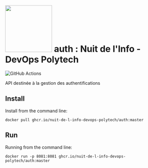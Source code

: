 # <img src="https://user-images.githubusercontent.com/43273304/144527090-1002665e-f6b5-40dc-9ddc-1e99f6eff69d.jpeg" data-canonical-src="https://gyazo.com/eb5c5741b6a9a16c692170a41a49c858.png" width="150" /> auth : Nuit de l'Info - DevOps Polytech
![GitHub Actions](https://github.com/Nuit-de-l-Info-DevOps-Polytech/sauvetage/workflows/Docker/badge.svg)

API destinée à la gestion des authentifications

## Install
 Install from the command line:
```
docker pull ghcr.io/nuit-de-l-info-devops-polytech/auth:master
```

## Run
Running from the command line:
```
docker run -p 8081:8081 ghcr.io/nuit-de-l-info-devops-polytech/auth:master
```
